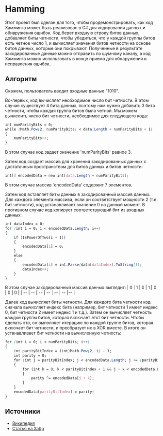 # Hamming

Этот проект был сделан для того, чтобы продемонстрировать, как код Хамминга может быть реализован в C# для кодирования данных и обнаружения ошибок. Код берет входную строку битов данных, добавляет биты четности, чтобы убедиться, что у каждой группы битов есть четное число 1, и вычисляет значения битов четности на основе битов данных, которые они покрывают. Полученные в результате закодированные данные можно отправить по шумному каналу, а код Хамминга можно использовать в конце приема для обнаружения и исправления ошибок.

## Алгоритм

Скажем, пользователь вводит входные данные "1010". 

Во-первых, код вычисляет необходимое число бит четности. В этом случае существует 4 бита данных, поэтому нам нужно добавить 3 бита четности, чтобы каждая группа битов была четной. Мы можем вычислить число бит четности, необходимое для следующего кода:
```css
int numParityBits = 0;
while (Math.Pow(2, numParityBits) < data.Length + numParityBits + 1)
{
    numParityBits++;
}
```
В этом случае код задает значение 'numParityBits' равное 3.

Затем код создает массив для хранения закодированных данных с достаточным пространством для битов данных и битов четности:

```css
int[] encodedData = new int[data.Length + numParityBits];
```

В этом случае массив 'encodedData' содержит 7 элементов.

Затем код вставляет биты данных в закодированный массив данных. Для каждого элемента массива, если он соответствует мощности 2 (т.е. бит четности), код устанавливает значение 0 на данный момент. В противном случае код копирует соответствующий бит из входных данных:

```css
int dataIndex = 0;
for (int i = 0; i < encodedData.Length; i++)
{
    if (IsPowerOfTwo(i + 1))
    {
        encodedData[i] = 0;
    }
    else
    {
        encodedData[i] = int.Parse(data[dataIndex].ToString());
        dataIndex++;
    }
}
```
В этом случае закодированный массив данных выглядит:
| 0 | 1 | 0  | 1 | 0 | 0 |  0 | 
| -- | -- | -- | -- | -- | -- |-- |

Далее код вычисляет биты четности. Для каждого бита четности код сначала вычисляет индекс бита (например, бит четности 1 имеет индекс 0, бит четности 2 имеет индекс 1 и т.д.). Затем он вычисляет четность каждой группы битов, которая включает этот бит четности. Чтобы сделать это, он выполняет итерацию по каждой группе битов, которая включает бит четности, и преобразует их в XOR вместе. В итоге он устанавливает бит четности на вычисленную четность:

```css
for (int i = 0; i < numParityBits; i++)
{
    int parityBitIndex = (int)Math.Pow(2, i) - 1;
    int parity = 0;
    for (int j = parityBitIndex; j < encodedData.Length; j += (parityBitIndex + 1) * 2)
    {
        for (int k = 0; k < parityBitIndex + 1 && j + k < encodedData.Length; k++)
        {
            parity ^= encodedData[j + k];
        }
    }
    encodedData[parityBitIndex] = parity;
}
```

## Источники

 - [Википедия](https://ru.wikipedia.org/wiki/Код_Хэмминга)
 - [Статья на Хабр](https://habr.com/ru/post/140611/)


